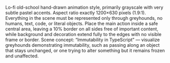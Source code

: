 Lo-fi old-school hand-drawn animation style, primarily grayscale with very subtle pastel accents. Aspect ratio exactly 1200×630 pixels (1.9:1). Everything in the scene must be represented only through greyhounds, no humans, text, code, or literal objects. Place the main action inside a safe central area, leaving a 10% border on all sides free of important content, while background and decoration extend fully to the edges with no visible frame or border. Scene concept: “Immutability in TypeScript” — visualize greyhounds demonstrating immutability, such as passing along an object that stays unchanged, or one trying to alter something but it remains frozen and unaffected.
